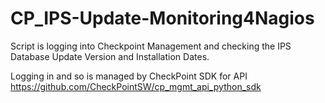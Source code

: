 # CP_IPS-Update-Monitoring4Nagios
Script is logging into Checkpoint Management and checking the IPS Database Update Version and Installation Dates.

Logging in and so is managed by CheckPoint SDK for API https://github.com/CheckPointSW/cp_mgmt_api_python_sdk
